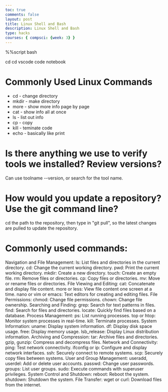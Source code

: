 ```yaml
---
toc: true
comments: false
layout: post
title: Linux Shell and Bash
description: Linux Shell and Bash
type: hacks
courses: { compsci: {week: 3} }
---
```

%%script bash


cd
cd vscode
code notebook

# Commonly Used Linux Commands


- cd - change directory
- mkdir - make directory
- more - show more info page by page
- cat - show info all at once
- ls - list out info
- cp - copy
- kill - teminate code
- echo - basically like print


# Is there anything we use to verify tools we installed? Review versions?
Can use toolname --version, or search for the tool name.
# How would you update a repository? Use the git command line?


cd the path to the repository, then type in "git pull", so the latest changes are pulled to update the repository.

# Commonly used commands: 
Navigation and File Management:
ls: List files and directories in the current directory.
cd: Change the current working directory.
pwd: Print the current working directory.
mkdir: Create a new directory.
touch: Create an empty file.
rm: Remove files or directories.
cp: Copy files or directories.
mv: Move or rename files or directories.
File Viewing and Editing:
cat: Concatenate and display file content.
more or less: View file content one screen at a time.
nano or vim or emacs: Text editors for creating and editing files.
File Permissions:
chmod: Change file permissions.
chown: Change file ownership.
Searching and Finding:
grep: Search for text patterns in files.
find: Search for files and directories.
locate: Quickly find files based on a database.
Process Management:
ps: List running processes.
top or htop: Monitor system processes in real-time.
kill: Terminate processes.
System Information:
uname: Display system information.
df: Display disk space usage.
free: Display memory usage.
lsb_release: Display Linux distribution information.
Archiving and Compression:
tar: Archive files and directories.
gzip, gunzip: Compress and decompress files.
Network and Connectivity:
ping: Test network connectivity.
ifconfig or ip: Configure and display network interfaces.
ssh: Securely connect to remote systems.
scp: Securely copy files between systems.
User and Group Management:
useradd, userdel: Add or delete user accounts.
passwd: Change user passwords.
groups: List user groups.
sudo: Execute commands with superuser privileges.
System Control and Shutdown:
reboot: Reboot the system.
shutdown: Shutdown the system.
File Transfer:
wget or curl: Download files from the internet.
